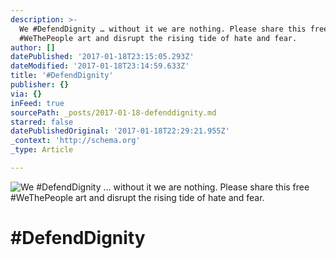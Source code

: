 ```yaml
---
description: >-
  We #DefendDignity … without it we are nothing. Please share this free
  #WeThePeople art and disrupt the rising tide of hate and fear.
author: []
datePublished: '2017-01-18T23:15:05.293Z'
dateModified: '2017-01-18T23:14:59.633Z'
title: '#DefendDignity'
publisher: {}
via: {}
inFeed: true
sourcePath: _posts/2017-01-18-defenddignity.md
starred: false
datePublishedOriginal: '2017-01-18T22:29:21.955Z'
_context: 'http://schema.org'
_type: Article

---
```

![We #DefendDignity … without it we are nothing. Please share this free #WeThePeople art and disrupt the rising tide of hate and fear.](https://imgflo.herokuapp.com/graph/2b2431f8e7ba7b0/c4567bb2f873f0efc2b0ba2e1e350d52/croprotate.jpg?cropheight=7201&cropwidth=4993&degrees=0&input=https%3A%2F%2Fthe-grid-user-content.s3-us-west-2.amazonaws.com%2Fc519994f-35ef-4796-a2fb-9b6a88ae86b7.jpg&x=204&y=0)

# \#DefendDignity